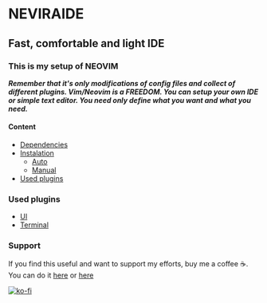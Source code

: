 # NEVIRAIDE

## Fast, comfortable and light IDE

### This is my setup of NEOVIM

**_Remember that it's only modifications of config files and collect of different plugins.
Vim/Neovim is a FREEDOM.
You can setup your own IDE or simple text editor.
You need only define what you want and what you need._**

#### Content

- [Dependencies]()
- [Instalation]()
  - [Auto]()
  - [Manual]()
- [Used plugins]()



### Used plugins

- [UI](https://github.com/RAprogramm/neviraide-ui.nvim)
- [Terminal](https://github.com/nvchad/nvterm)

### Support
If you find this useful and want to support my efforts, buy me a coffee ☕.
You can do it [here](https://ko-fi.com/D1D4OOJNA) or [here](https://www.buymeacoffee.com/RAprogramm)

[![ko-fi](https://ko-fi.com/img/githubbutton_sm.svg)](https://ko-fi.com/D1D4OOJNA)
